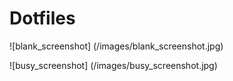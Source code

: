 # Dotfiles

![blank_screenshot]
(/images/blank_screenshot.jpg)

![busy_screenshot]
(/images/busy_screenshot.jpg)
